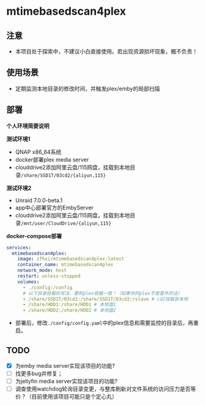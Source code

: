 # mtimebasedscan4plex

## 注意

* 本项目处于探索中，不建议小白直接使用。若出现资源损坏现象，概不负责！


## 使用场景

* 定期监测本地目录的修改时间，并触发plex/emby的局部扫描


## 部署
**个人环境简要说明**

**测试环境1**

* QNAP x86_64系统
* docker部署plex media server
* clouddrive2添加阿里云盘/115网盘，挂载到本地目录`/share/SSD1T/03cd2/{aliyun,115}`

**测试环境2**
* Unraid 7.0.0-beta.1
* app中心部署官方的EmbyServer
* clouddrive2添加阿里云盘/115网盘，挂载到本地目录`/mnt/user/CloudDrive/{aliyun,115}`


**docker-compose部署**

```yaml
services:
  mtimebasedscan4plex:
    image: zfhxi/mtimebasedscan4plex:latest
    container_name: mtimebasedscan4plex
    network_mode: host
    restart: unless-stopped
    volumes:
      - ./config:/config
      # 以下目录挂载的写法，要和plex容器一致！（如果你的plex不是套件的话）
      - /share/SSD1T/03cd2:/share/SSD1T/03cd2:rslave # cd2挂载到本地
      - /share/HDD1:/share/HDD1 # 本地盘1
      - /share/HDD2:/share/HDD2 # 本地盘2
```
* 部署后，修改`./config/config.yaml`中的plex信息和需要监控的目录后，再重启。

## TODO

- [x] 为emby media server实现该项目的功能?
- [ ] 找更多bug并修复；
- [ ] 为jellyfin media server实现该项目的功能?
- [ ] 调查使用watchdog轮询目录变更，与整库刷新对文件系统的访问压力是否等价？（目前使用该项目可能只是个定心丸）